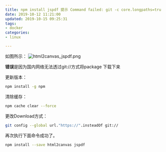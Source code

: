 ```yaml
---
title: npm install jspdf 提示 Command failed: git -c core.longpaths=true config --get remote.origin.url
date: 2019-10-12 11:21:00
updated: 2019-10-15 09:25:31
tags: 
- docker
categories: 
- linux

---
```

如图所示：
![html2canvas_jspdf.png][2]

**错误**是因为国内网络无法透过git://方式将package 下载下来

更新版本：
```bash
npm install -g npm
```


<!--more-->


清除缓存：
```bash
npm cache clear --force
```
更改Download方式：
```bash
git config --global url."https://".insteadOf git://
```
再次执行下面命令成功了。
```bash
npm install --save html2canvas jspdf                                                                                                                                                                                                          + html2canvas@1.0.0-rc.5                                                                                                                                                                                                                                                        + jspdf@1.5.3                                                                                                                                                                                                                                                                   added 26 packages from 66 contributors and updated 18 packages in 19.633s   
```


  [1]: https://imgs.gnux.cn/usr/uploads/2019/10/2750190267.jpeg
  [2]: https://imgs.gnux.cn/usr/uploads/2019/10/792416660.png